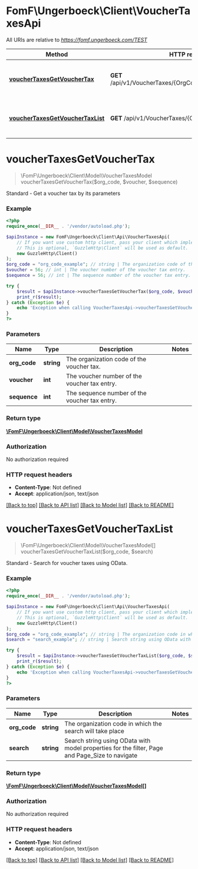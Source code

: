 # FomF\Ungerboeck\Client\VoucherTaxesApi

All URIs are relative to *https://fomf.ungerboeck.com/TEST*

Method | HTTP request | Description
------------- | ------------- | -------------
[**voucherTaxesGetVoucherTax**](VoucherTaxesApi.md#voucherTaxesGetVoucherTax) | **GET** /api/v1/VoucherTaxes/{OrgCode}/{Voucher}/{Sequence} | Standard - Get a voucher tax by its parameters
[**voucherTaxesGetVoucherTaxList**](VoucherTaxesApi.md#voucherTaxesGetVoucherTaxList) | **GET** /api/v1/VoucherTaxes/{OrgCode} | Standard - Search for voucher taxes using OData.


# **voucherTaxesGetVoucherTax**
> \FomF\Ungerboeck\Client\Model\VoucherTaxesModel voucherTaxesGetVoucherTax($org_code, $voucher, $sequence)

Standard - Get a voucher tax by its parameters

### Example
```php
<?php
require_once(__DIR__ . '/vendor/autoload.php');

$apiInstance = new FomF\Ungerboeck\Client\Api\VoucherTaxesApi(
    // If you want use custom http client, pass your client which implements `GuzzleHttp\ClientInterface`.
    // This is optional, `GuzzleHttp\Client` will be used as default.
    new GuzzleHttp\Client()
);
$org_code = "org_code_example"; // string | The organization code of the voucher tax.
$voucher = 56; // int | The voucher number of the voucher tax entry.
$sequence = 56; // int | The sequence number of the voucher tax entry.

try {
    $result = $apiInstance->voucherTaxesGetVoucherTax($org_code, $voucher, $sequence);
    print_r($result);
} catch (Exception $e) {
    echo 'Exception when calling VoucherTaxesApi->voucherTaxesGetVoucherTax: ', $e->getMessage(), PHP_EOL;
}
?>
```

### Parameters

Name | Type | Description  | Notes
------------- | ------------- | ------------- | -------------
 **org_code** | **string**| The organization code of the voucher tax. |
 **voucher** | **int**| The voucher number of the voucher tax entry. |
 **sequence** | **int**| The sequence number of the voucher tax entry. |

### Return type

[**\FomF\Ungerboeck\Client\Model\VoucherTaxesModel**](../Model/VoucherTaxesModel.md)

### Authorization

No authorization required

### HTTP request headers

 - **Content-Type**: Not defined
 - **Accept**: application/json, text/json

[[Back to top]](#) [[Back to API list]](../../README.md#documentation-for-api-endpoints) [[Back to Model list]](../../README.md#documentation-for-models) [[Back to README]](../../README.md)

# **voucherTaxesGetVoucherTaxList**
> \FomF\Ungerboeck\Client\Model\VoucherTaxesModel[] voucherTaxesGetVoucherTaxList($org_code, $search)

Standard - Search for voucher taxes using OData.

### Example
```php
<?php
require_once(__DIR__ . '/vendor/autoload.php');

$apiInstance = new FomF\Ungerboeck\Client\Api\VoucherTaxesApi(
    // If you want use custom http client, pass your client which implements `GuzzleHttp\ClientInterface`.
    // This is optional, `GuzzleHttp\Client` will be used as default.
    new GuzzleHttp\Client()
);
$org_code = "org_code_example"; // string | The organization code in which the search will take place
$search = "search_example"; // string | Search string using OData with model properties for the filter, Page and Page_Size to navigate

try {
    $result = $apiInstance->voucherTaxesGetVoucherTaxList($org_code, $search);
    print_r($result);
} catch (Exception $e) {
    echo 'Exception when calling VoucherTaxesApi->voucherTaxesGetVoucherTaxList: ', $e->getMessage(), PHP_EOL;
}
?>
```

### Parameters

Name | Type | Description  | Notes
------------- | ------------- | ------------- | -------------
 **org_code** | **string**| The organization code in which the search will take place |
 **search** | **string**| Search string using OData with model properties for the filter, Page and Page_Size to navigate |

### Return type

[**\FomF\Ungerboeck\Client\Model\VoucherTaxesModel[]**](../Model/VoucherTaxesModel.md)

### Authorization

No authorization required

### HTTP request headers

 - **Content-Type**: Not defined
 - **Accept**: application/json, text/json

[[Back to top]](#) [[Back to API list]](../../README.md#documentation-for-api-endpoints) [[Back to Model list]](../../README.md#documentation-for-models) [[Back to README]](../../README.md)

